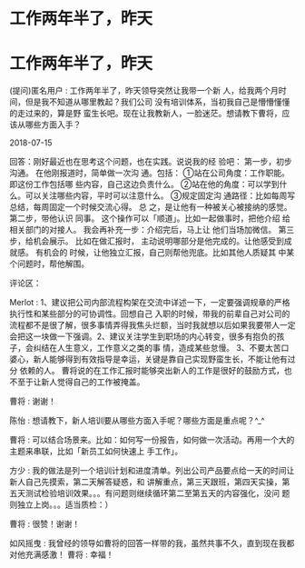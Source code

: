 # 工作两年半了，昨天

# 工作两年半了，昨天

(提问)匿名用户 : 工作两年半了，昨天领导突然让我带一个新 人，给我两个月时间，但是我不知道从哪里教起？我们公司 没有培训体系，当初我自己是懵懵懂懂的走过来的，算是野 蛮生长吧。现在让我教新人，一脸迷茫。想请教下曹将，应 该从哪些方面入手？

2018-07-15

回答：刚好最近也在思考这个问题，也在实践。说说我的经 验吧： 第一步，初步沟通。 在他刚报道时，简单做一次沟 通。包括： ①站在公司角度：工作职能。即这份工作包括哪 些内容，自己这边负责什么。 ②站在他的角度：可以学到什 么。可以关注哪些内容，平时可以注意什么。 ③规定固定沟 通路径：比如每周写总结，每周固定一个时候交流心得。 总 之，是让他有一种被关心被接纳的感觉。 第二步，带他认识 同事。 这个操作可以「顺道」。比如一起做事时，把他介绍 给相关部门的对接人。 我会再补充一步：介绍完后，马上让 他们当场加微信。 第三步，给机会展示。 比如在做汇报时， 主动说明哪部分是他完成的。让他感受到成就感。 有机会的 时候，让他独立汇报，自己则帮他兜底。比如其他人质疑其 中某个问题时，帮他解围。

评论区：

Merlot : 1、建议把公司内部流程构架在交流中详述一下，一定要强调规章的严格执行性和某些部分的可协调性。回想自己 入职的时候，带我的前辈自己对公司的流程都不是很了解，很多事情弄得我焦头烂额，当时我就想以后如果我要带人一定 会把这一块做一下强调。2、建议关注学生到职场的内心转变，很多有抱负的孩子，会纠结在人生意义，工作意义之类的事 情，造成某些怠慢。 3、不要太苦口婆心，新人能够得到有效指导是幸运，关键是靠自己实现野蛮生长，不能让他有过分 依赖的人。 曹将说的在工作汇报时能够突出新人的工作是很好的鼓励方式，也不至于让新人觉得自己的工作被掩盖。

曹将 : 谢谢！

陈怡 : 想请教下，新人培训要从哪些方面入手呢？哪些方面是重点呢？^_^

曹将 : 可以结合场景来。比如：如何写一份报告，如何做一次活动。再用一个大的主题来串联，比如「新员工如何快速上 手工作」。

方少 : 我的做法是列一个培训计划和进度清单。列出公司产品要点给一天的时间让新人自己先摸索，第二天解答疑惑，和 讲解重点，第三天跟班，第四天实操，第五天测试检验培训效果。。。有问题则继续循环第二至第五天的内容强化，没问 题则独立上岗。。。适当质检：）

曹将 : 很赞！谢谢！

如风摇曳 : 我曾经的领导如曹将的回答一样带的我，虽然共事不久，直到现在我都对他充满感激！ 曹将 : 幸福！